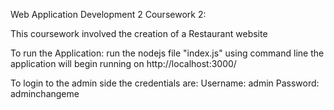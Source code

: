 Web Application Development 2 Coursework 2:

This coursework involved the creation of a Restaurant website


To run the Application: run the nodejs file "index.js" using command line
the application will begin running on http://localhost:3000/

To login to the admin side the credentials are:
Username: admin
Password: adminchangeme